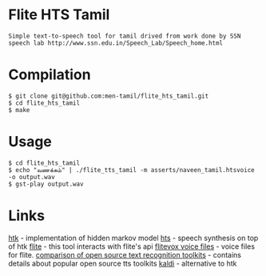 Flite HTS Tamil
===============
	Simple text-to-speech tool for tamil drived from work done by SSN speech lab http://www.ssn.edu.in/Speech_Lab/Speech_home.html

Compilation
===========
	$ git clone git@github.com:men-tamil/flite_hts_tamil.git
	$ cd flite_hts_tamil
	$ make

Usage
=====
	$ cd flite_hts_tamil
	$ echo "வணக்கம்" | ./flite_tts_tamil -m asserts/naveen_tamil.htsvoice -o output.wav
	$ gst-play output.wav

Links
=====

[htk](http://htk.eng.cam.ac.uk/) - implementation of hidden markov model
[hts](http://hts.sp.nitech.ac.jp/) - speech synthesis on top of htk
[flite](http://www.festvox.org/flite) - this tool interacts with flite's api
[flitevox voice files](http://www.festvox.org/flite/packed/flite-2.0/voices) - voice files for flite.
[comparison of open source text recognition toolkits](http://suendermann.com/su/pdf/oasis2014.pdf) - contains details about popular open source tts toolkits
[kaldi](http://kaldi-asr.org/) - alternative to htk